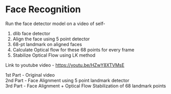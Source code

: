 # Face Recognition

Run the face detector model on a video of self-

1. dlib face detector
2. Align the face using 5 point detector
3. 68-pt landmark on aligned faces
4. Calculate Optical flow for these 68 points for every frame
5. Stabilize Optical Flow using LK method

Link to youtube video - https://youtu.be/HZwY8XTVMsE

1st Part - Original video\
2nd Part - Face Alignment using 5 point landmark detector\
3rd Part - Face Alignment + Optical Flow Stabilization of 68 landmark points
